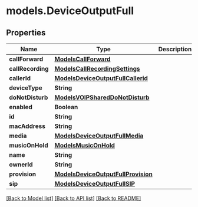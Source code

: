 # models.DeviceOutputFull

## Properties
Name | Type | Description | Notes
------------ | ------------- | ------------- | -------------
**callForward** | [**ModelsCallForward**](ModelsCallForward.md) |  | [optional] 
**callRecording** | [**ModelsCallRecordingSettings**](ModelsCallRecordingSettings.md) |  | [optional] 
**callerId** | [**ModelsDeviceOutputFullCallerid**](ModelsDeviceOutputFullCallerid.md) |  | [optional] 
**deviceType** | **String** |  | [optional] 
**doNotDisturb** | [**ModelsVOIPSharedDoNotDisturb**](ModelsVOIPSharedDoNotDisturb.md) |  | [optional] 
**enabled** | **Boolean** |  | [optional] 
**id** | **String** |  | [optional] 
**macAddress** | **String** |  | [optional] 
**media** | [**ModelsDeviceOutputFullMedia**](ModelsDeviceOutputFullMedia.md) |  | [optional] 
**musicOnHold** | [**ModelsMusicOnHold**](ModelsMusicOnHold.md) |  | [optional] 
**name** | **String** |  | [optional] 
**ownerId** | **String** |  | [optional] 
**provision** | [**ModelsDeviceOutputFullProvision**](ModelsDeviceOutputFullProvision.md) |  | [optional] 
**sip** | [**ModelsDeviceOutputFullSIP**](ModelsDeviceOutputFullSIP.md) |  | [optional] 

[[Back to Model list]](../README.md#documentation-for-models) [[Back to API list]](../README.md#documentation-for-api-endpoints) [[Back to README]](../README.md)


